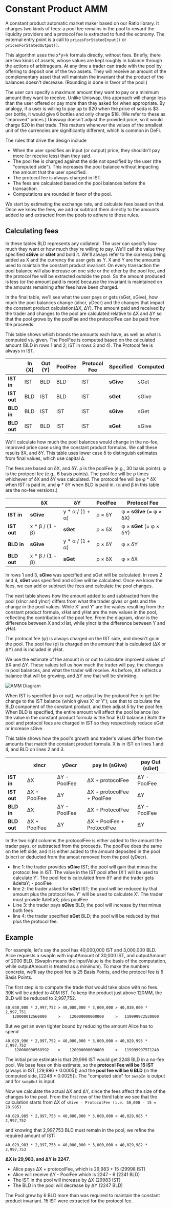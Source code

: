 # Constant Product AMM

A constant product automatic market maker based on our Ratio library. It charges
two kinds of fees: a pool fee remains in the pool to reward the liquidity
providers and a protocol fee is extracted to fund the economy. The external
entry point is a call to `pricesForStatedInput()` or `pricesForStatedOutput()`.

This algorithm uses the x*y=k formula directly, without fees. Briefly, there are
two kinds of assets, whose values are kept roughly in balance through the
actions of arbitrageurs. At any time a trader can trade with the pool by
offering to deposit one of the two assets. They will receive an amount
of the complementary asset that will maintain the invariant that the product of
the balances doesn't decrease. (Rounding is done in favor of the
pool.)

The user can specify a maximum amount they want to pay or a minimum amount they
want to receive. Unlike Uniswap, this approach will charge less than the user
offered or pay more than they asked for when appropriate. By analogy, if a user
is willing to pay up to $20 when the price of soda is $3 per bottle, it would
give 6 bottles and only charge $18. (We refer to these as "improved" prices.)
Uniswap doesn't adjust the provided price, so it would charge $20 in that trade.
This matters whenever the values of the smallest unit of the currencies are
significantly different, which is common in DeFi.

The rules that drive the design include

* When the user specifies an input (or output) price, they shouldn't pay more
  (or receive less) than they said.
* The pool fee is charged against the side not specified by the user (the
  "computed side"). This increases the pool balance without impacting the amount
  that the user specified.
* The protocol fee is always charged in IST.
* The fees are calculated based on the pool balances before the transaction.
* Computations are rounded in favor of the pool.

We start by estimating the exchange rate, and calculate fees based on that. Once
we know the fees, we add or subtract them directly to the amounts added to and
extracted from the pools to adhere to those rules.

## Calculating fees

In these tables BLD represents any collateral. The user can specify how much
they want or how much they're willing to pay. We'll call the value they
specified **sGive** or **sGet** and bold it. We'll always refer to the currency
being added as X and the currency the user gets as Y. X and Y are the amounts
used to maintain the constant product invariant. On every transaction the pool
balance will also increase on one side or the other by the pool fee, and the
protocol fee will be extracted outside the pool. So the amount produced is less
(or the amount paid is more) because the invariant is maintained on the amounts
remaining after fees have been charged. 

In the final table, we'll see what the user pays or gets (sGet, sGive), how much
the pool balances change (xIncr, yDecr) and the changes that impact the constant
product calculation(&Delta;X, &Delta;Y). The amount paid and received by the
trader and changes to the pool are calculated relative to &Delta;X and &Delta;Y
so that the pool grows by the poolFee and the protocolFee can be paid from the
proceeds.

This table shows which brands the amounts each have, as well as what is computed
vs. given. The PoolFee is computed based on the calculated amount (BLD in rows 1
and 2; IST in rows 3 and 4). The Protocol fee is always in IST.

|          | In (X) | Out (Y) | PoolFee | Protocol Fee | Specified | Computed |
|---------|-----|-----|--------|-----|------|-----|
| **IST in** | IST | BLD | BLD | IST | **sGive** | sGet |
| **IST out** | BLD | IST | BLD | IST | **sGet** | sGive |
| **BLD in** | BLD | IST | IST | IST | **sGive** | sGet |
| **BLD out** | IST | BLD | IST | IST | **sGet** | sGive |

We'll calculate how much the pool balances would change in the no-fee, improved
price case using the constant product formulas. We call these results &delta;X,
and &delta;Y. This table uses lower case &delta; to distinguish estimates from
final values, which use capital &Delta;.

The fees are based on &delta;X, and &delta;Y. &rho; is the poolFee (e.g., 30
basis points). &phi; is the protocol fee (e.g., 6 basis points). The pool fee
will be &rho; times whichever of &delta;X and &delta;Y was calculated. The
protocol fee will be &phi; * &delta;X when IST is paid in, and &phi; * &delta;Y
when BLD is paid in. (&alpha; and &beta; in this table are the no-fee versions.)

|          | &delta;X | &delta;Y | PoolFee | Protocol Fee |
|---------|-----|-----|--------|-----|
| **IST in**  | **sGive** | y * &alpha; / (1 + &alpha;) | &rho; &times; &delta;Y | &phi; &times; **sGive** (= &phi; &times; &delta;X) |
| **IST out** | x * &beta; / (1 - &beta;) | **sGet** | &rho; &times; &delta;X | &phi; &times; **sGet** (= &phi; &times; &delta;Y) |
| **BLD in**  | **sGive**  | y * &alpha; / (1 + &alpha;) | &rho; &times; &delta;Y | &phi; &times; &delta;Y |
| **BLD out** | x * &beta; / (1 - &beta;) | **sGet** | &rho; &times; &delta;X | &phi; &times; &delta;X |

In rows 1 and 3, **sGive** was specified and sGet will be calculated. In rows 2
and 4, **sGet** was specified and sGive will be calculated. Once we know the
fees, we can add or subtract the fees and calculate the pool changes.

The next table shows how the amount added to and subtracted from the pool (xIncr
and yIncr) differs from what the trader gives or gets and the change in the pool
values. While X' and Y' are the vaules resulting from the constant product
formula, xHat and yHat are the new values in the pool, reflecting the
contribution of the pool fee. From the diagram, xIncr is the difference between
X and xHat, while yIncr is the difference between Y and yHat.

The protocol fee (&phi;) is always charged on the IST side, and doesn't go in
the pool. The pool fee (&rho;) is charged on the amount that is calculated
(&Delta;X or &Delta;Y) and is included in yHat. 

We use the estimate of the amount in or out to calculate improved values of
&Delta;X and &Delta;Y. These values tell us how much the trader will pay, the
changes in pool balances, and what the trader will receive. As before, &Delta;X
reflects a balance that will be growing, and &Delta;Y one that will be
shrinking.

![AMM Diagram](./AMM-Trade.jpeg)

When IST is specified (in or out), we adjust by the protocol Fee to get the
change to the IST balance (which gives X' or Y'); use that to calculate the
BLD component of the constant product, and then adjust &delta; by the pool fee.
When BLD is specified, the entire amount will affect the pool balance (so the
value in the constant product formula is the final BLD balance.) Both the pool
and protocol fees are charged in IST so they respectively reduce sGet or
increase sGive. 

This table shows how the pool's growth and trader's values differ from the
amounts that match the constant product formula. X is in IST on lines 1 and 4,
and BLD on lines 2 and 3. 

|          | xIncr | yDecr | pay In (sGive) | pay Out (sGet) |
|---------|-----|-----|-----|-----|
| **IST in**  | &Delta;X | &Delta;Y - PoolFee | &Delta;X + protocolFee | &Delta;Y - PoolFee |
| **IST out**  | &Delta;X + PoolFee | &Delta;Y | &Delta;X + protocolFee + PoolFee | &Delta;Y |
| **BLD in**  | &Delta;X | &Delta;Y - PoolFee | &Delta;X + ProtocolFee | &Delta;Y - PoolFee |
| **BLD out**  | &Delta;X + PoolFee | &Delta;Y | &Delta;X + PoolFee + ProtocolFee | &Delta;Y |

In the two right columns the protocolFee is either added to the amount the
trader pays, or subtracted from the proceeds. The poolFee does the same on the
left side, and it is either added to the amount deposited in the pool (xIncr)
or deducted from the amout removed from the pool (yDecr).


* line 1: the trader provides **sGive** IST; the pool will gain that minus
  the protocol fee in IST. The value in the IST pool after (X') will be used to
  calculate Y'.  The pool fee is calculated from &delta;Y and the trader gets
  &deltaY; - poolFee
* line 2: the trader asked for **sGet** IST; the pool will be reduced by that
  amount plus the protocol fee. Y' will be used to calculate X'. The trader
  must provide &deltaX; plus poolFee
* Line 3: the trader pays **sGive** BLD; the pool will increase by that minus
  both fees
* line 4: the trader specified **sGet** BLD; the pool will be reduced by that
  plus the protocol fee.


## Example

For example, let's say the pool has 40,000,000 IST and 3,000,000 BLD. Alice
requests a swapIn with inputAmount of 30,000 IST, and outputAmount of 2000 BLD.
(SwapIn means the inputValue is the basis of the computation, while outputAmount
is treated as a minimum). To make the numbers concrete, we'll say the pool fee
is 25 Basis Points, and the protocol fee is 5 Basis Points.

The first step is to compute the trade that would take place with no fees. 30K
will be added to 40M IST. To keep the product just above 120MM, the BLD will be
reduced to 2,997,752.

```
40,030,000 * 2,997,752 > 40,000,000 * 3,000,000 > 40,030,000 * 2,997,751
   120000012560000     >    120000000000000     >   119999972530000
```

But we get an even tighter bound by reducing the amount Alice has to spend

```
40,029,996 * 2,997,752 > 40,000,000 * 3,000,000 > 40,029,995 * 2,997,752
    120000000568992    >    120000000000000     >   119999997571240
```

The initial price estimate is that 29,996 IST would get 2248 BLD in a no-fee
pool. We base fees on this estimate, so the **protocol Fee will be 15 IST**
(always in IST, &lceil;29,996 * 0.0005&rceil;) and the **pool fee will be 6 BLD**
(in the computed side, &lceil;2248 * 0.0025&rceil;).  The "computed side" for
`swapIn` is output and for `swapOut` is input.

Now we calculate the actual &Delta;X and &Delta;Y, since the fees affect the
size of the changes to the pool. From the first row of the third table we see
that the calculation starts from &Delta;X of
`sGive - ProtocolFee (i.e. 30,000 - 15 = 29,985)`

```
40,029,985 * 2,997,753 > 40,000,000 * 3,000,000 > 40,029,985 * 2,997,752
```

and knowing that 2,997,753 BLD must remain in the pool, we refine the required
amount of IST:

```
40,029,983 * 2,997,753 > 40,000,000 * 3,000,000 > 40,029,982 * 2,997,753
```

**&Delta;X is 29,983, and &Delta;Y is 2247**.

 * Alice pays &Delta;X + protocolFee, which is 29,983 + 15  (29998 IST)
 * Alice will receive &Delta;Y - PoolFee which is 2247 - 6  (2241 BLD)
 * The IST in the pool will increase by &Delta;X   (29983 IST)
 * The BLD in the pool will decrease by &Delta;Y   (2247 BLD)

The Pool grew by 6 BLD more than was required to maintain the constant product
invariant. 15 IST were extracted for the protocol fee.

